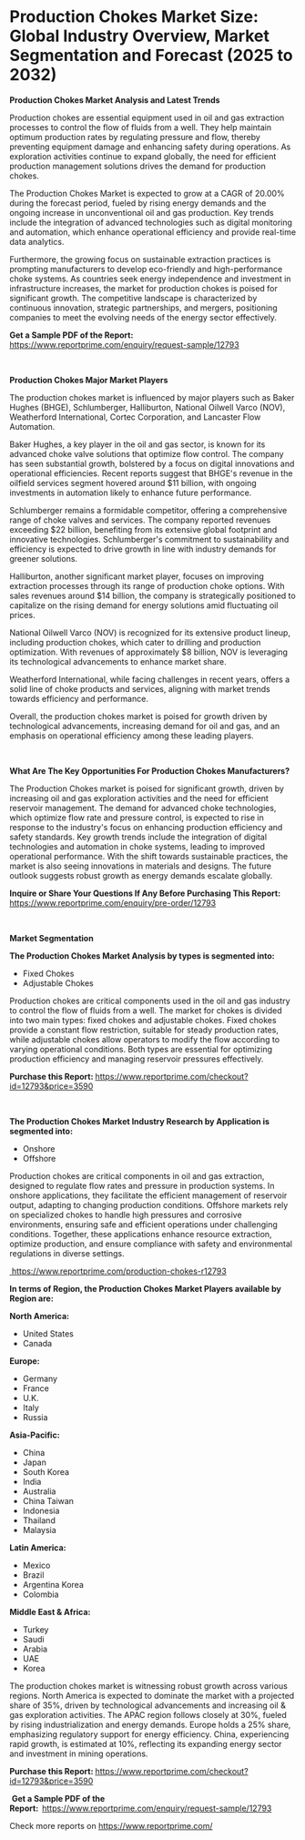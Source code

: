 <p><h1>Production Chokes Market Size: Global Industry Overview, Market Segmentation and Forecast (2025 to 2032)</h1></p><p><strong>Production Chokes Market Analysis and Latest Trends</strong></p>
<p><p>Production chokes are essential equipment used in oil and gas extraction processes to control the flow of fluids from a well. They help maintain optimum production rates by regulating pressure and flow, thereby preventing equipment damage and enhancing safety during operations. As exploration activities continue to expand globally, the need for efficient production management solutions drives the demand for production chokes.</p><p>The Production Chokes Market is expected to grow at a CAGR of 20.00% during the forecast period, fueled by rising energy demands and the ongoing increase in unconventional oil and gas production. Key trends include the integration of advanced technologies such as digital monitoring and automation, which enhance operational efficiency and provide real-time data analytics. </p><p>Furthermore, the growing focus on sustainable extraction practices is prompting manufacturers to develop eco-friendly and high-performance choke systems. As countries seek energy independence and investment in infrastructure increases, the market for production chokes is poised for significant growth. The competitive landscape is characterized by continuous innovation, strategic partnerships, and mergers, positioning companies to meet the evolving needs of the energy sector effectively.</p></p>
<p><strong>Get a Sample PDF of the Report:&nbsp;</strong> <a href="https://www.reportprime.com/enquiry/request-sample/12793?utm_campaign=3370&utm_medium=2&utm_source=Github&utm_content=ia&utm_term=19032025&utm_id=production-chokes">https://www.reportprime.com/enquiry/request-sample/12793</a></p>
<p>&nbsp;</p>
<p><strong>Production Chokes Major Market Players</strong></p>
<p><p>The production chokes market is influenced by major players such as Baker Hughes (BHGE), Schlumberger, Halliburton, National Oilwell Varco (NOV), Weatherford International, Cortec Corporation, and Lancaster Flow Automation. </p><p>Baker Hughes, a key player in the oil and gas sector, is known for its advanced choke valve solutions that optimize flow control. The company has seen substantial growth, bolstered by a focus on digital innovations and operational efficiencies. Recent reports suggest that BHGE's revenue in the oilfield services segment hovered around $11 billion, with ongoing investments in automation likely to enhance future performance.</p><p>Schlumberger remains a formidable competitor, offering a comprehensive range of choke valves and services. The company reported revenues exceeding $22 billion, benefiting from its extensive global footprint and innovative technologies. Schlumberger's commitment to sustainability and efficiency is expected to drive growth in line with industry demands for greener solutions.</p><p>Halliburton, another significant market player, focuses on improving extraction processes through its range of production choke options. With sales revenues around $14 billion, the company is strategically positioned to capitalize on the rising demand for energy solutions amid fluctuating oil prices.</p><p>National Oilwell Varco (NOV) is recognized for its extensive product lineup, including production chokes, which cater to drilling and production optimization. With revenues of approximately $8 billion, NOV is leveraging its technological advancements to enhance market share.</p><p>Weatherford International, while facing challenges in recent years, offers a solid line of choke products and services, aligning with market trends towards efficiency and performance.</p><p>Overall, the production chokes market is poised for growth driven by technological advancements, increasing demand for oil and gas, and an emphasis on operational efficiency among these leading players.</p></p>
<p>&nbsp;</p>
<p><strong>What Are The Key Opportunities For Production Chokes Manufacturers?</strong></p>
<p><p>The Production Chokes market is poised for significant growth, driven by increasing oil and gas exploration activities and the need for efficient reservoir management. The demand for advanced choke technologies, which optimize flow rate and pressure control, is expected to rise in response to the industry's focus on enhancing production efficiency and safety standards. Key growth trends include the integration of digital technologies and automation in choke systems, leading to improved operational performance. With the shift towards sustainable practices, the market is also seeing innovations in materials and designs. The future outlook suggests robust growth as energy demands escalate globally.</p></p>
<p><strong>Inquire or Share Your Questions If Any Before Purchasing This Report:</strong> <a href="https://www.reportprime.com/enquiry/pre-order/12793?utm_campaign=3370&utm_medium=2&utm_source=Github&utm_content=ia&utm_term=19032025&utm_id=production-chokes">https://www.reportprime.com/enquiry/pre-order/12793</a></p>
<p>&nbsp;</p>
<p><strong>Market Segmentation</strong></p>
<p><strong>The Production Chokes Market Analysis by types is segmented into:</strong></p>
<p><ul><li>Fixed Chokes</li><li>Adjustable Chokes</li></ul></p>
<p><p>Production chokes are critical components used in the oil and gas industry to control the flow of fluids from a well. The market for chokes is divided into two main types: fixed chokes and adjustable chokes. Fixed chokes provide a constant flow restriction, suitable for steady production rates, while adjustable chokes allow operators to modify the flow according to varying operational conditions. Both types are essential for optimizing production efficiency and managing reservoir pressures effectively.</p></p>
<p><strong>Purchase this Report:&nbsp;</strong><a href="https://www.reportprime.com/checkout?id=12793&price=3590&utm_campaign=3370&utm_medium=2&utm_source=Github&utm_content=ia&utm_term=19032025&utm_id=production-chokes">https://www.reportprime.com/checkout?id=12793&price=3590</a></p>
<p>&nbsp;</p>
<p><strong>The Production Chokes Market Industry Research by Application is segmented into:</strong></p>
<p><ul><li>Onshore</li><li>Offshore</li></ul></p>
<p><p>Production chokes are critical components in oil and gas extraction, designed to regulate flow rates and pressure in production systems. In onshore applications, they facilitate the efficient management of reservoir output, adapting to changing production conditions. Offshore markets rely on specialized chokes to handle high pressures and corrosive environments, ensuring safe and efficient operations under challenging conditions. Together, these applications enhance resource extraction, optimize production, and ensure compliance with safety and environmental regulations in diverse settings.</p></p>
<p><a href="https://www.reportprime.com/production-chokes-r12793?utm_campaign=3370&utm_medium=2&utm_source=Github&utm_content=ia&utm_term=19032025&utm_id=production-chokes">&nbsp;https://www.reportprime.com/production-chokes-r12793</a></p>
<p><strong>In terms of Region, the Production Chokes Market Players available by Region are:</strong></p>
<p>
    <p> <strong> North America: </strong>
        <ul>
            <li>United States</li>
            <li>Canada</li>
        </ul>
        </p> 
    <p> <strong> Europe: </strong>
        <ul>
            <li>Germany</li>
            <li>France</li>
            <li>U.K.</li>
            <li>Italy</li>
            <li>Russia</li>
        </ul>
        </p> 
    <p> <strong> Asia-Pacific: </strong>
        <ul>
            <li>China</li>
            <li>Japan</li>
            <li>South Korea</li>
            <li>India</li>
            <li>Australia</li>
            <li>China Taiwan</li>
            <li>Indonesia</li>
            <li>Thailand</li>
            <li>Malaysia</li>
        </ul>
        </p> 
    <p> <strong> Latin America: </strong>
        <ul>
            <li>Mexico</li>
            <li>Brazil</li>
            <li>Argentina Korea</li>
            <li>Colombia</li>
        </ul>
        </p> 
    <p> <strong> Middle East & Africa: </strong>
        <ul>
            <li>Turkey</li>
            <li>Saudi</li>
            <li>Arabia</li>
            <li>UAE</li>
            <li>Korea</li>
        </ul>
    </p>
    </p>
<p><p>The production chokes market is witnessing robust growth across various regions. North America is expected to dominate the market with a projected share of 35%, driven by technological advancements and increasing oil & gas exploration activities. The APAC region follows closely at 30%, fueled by rising industrialization and energy demands. Europe holds a 25% share, emphasizing regulatory support for energy efficiency. China, experiencing rapid growth, is estimated at 10%, reflecting its expanding energy sector and investment in mining operations.</p></p>
<p><strong>Purchase this Report: </strong><a href="https://www.reportprime.com/checkout?id=12793&price=3590&utm_campaign=3370&utm_medium=2&utm_source=Github&utm_content=ia&utm_term=19032025&utm_id=production-chokes">https://www.reportprime.com/checkout?id=12793&price=3590</a></p>
<p>&nbsp;<strong>Get a Sample PDF of the Report:&nbsp;&nbsp;</strong><a href="https://www.reportprime.com/enquiry/request-sample/12793?utm_campaign=3370&utm_medium=2&utm_source=Github&utm_content=ia&utm_term=19032025&utm_id=production-chokes">https://www.reportprime.com/enquiry/request-sample/12793</a></p>
<p><strong></strong></p>
<p>Check more reports on <a href="https://www.reportprime.com/?utm_campaign=3370&utm_medium=2&utm_source=Github&utm_content=ia&utm_term=19032025&utm_id=production-chokes">https://www.reportprime.com/</a></p>
